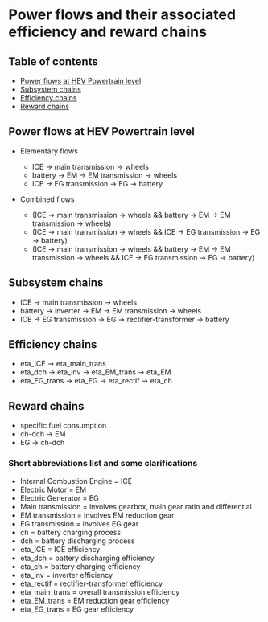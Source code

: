 # Power flows and their associated efficiency and reward chains

## Table of contents
* [Power flows at HEV Powertrain level](#power-flows)
* [Subsystem chains](#subsystem-chains)
* [Efficiency chains](#efficiency-chain)
* [Reward chains](#reward-chains)

## Power flows at HEV Powertrain level
* Elementary flows
    * ICE -> main transmission -> wheels
    * battery -> EM -> EM transmission -> wheels
    * ICE -> EG transmission -> EG -> battery

* Combined flows
    * (ICE -> main transmission -> wheels &&
          battery -> EM -> EM transmission -> wheels)
    * (ICE -> main transmission -> wheels &&
          ICE -> EG transmission -> EG -> battery)
    * (ICE -> main transmission -> wheels &&
          battery -> EM -> EM transmission -> wheels &&
          ICE -> EG transmission -> EG -> battery)

## Subsystem chains
* ICE -> main transmission -> wheels
* battery -> inverter -> EM -> EM transmission -> wheels
* ICE -> EG transmission -> EG -> rectifier-transformer -> battery

## Efficiency chains
* eta_ICE -> eta_main_trans
* eta_dch -> eta_inv -> eta_EM_trans -> eta_EM
* eta_EG_trans -> eta_EG -> eta_rectif -> eta_ch

## Reward chains
* specific fuel consumption
* ch-dch -> EM
* EG -> ch-dch

### Short abbreviations list and some clarifications
* Internal Combustion Engine = ICE
* Electric Motor = EM
* Electric Generator = EG
* Main transmission = involves gearbox, main gear ratio and differential
* EM transmission = involves EM reduction gear
* EG transmission = involves EG gear
* ch = battery charging process
* dch = battery discharging process
* eta_ICE = ICE efficiency
* eta_dch = battery discharging efficiency
* eta_ch = battery charging efficiency
* eta_inv = inverter efficiency
* eta_rectif = rectifier-transformer efficiency
* eta_main_trans = overall transmission efficiency
* eta_EM_trans = EM reduction gear efficiency
* eta_EG_trans = EG gear efficiency
